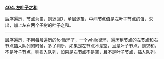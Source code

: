 #### [404. 左叶子之和](https://leetcode.cn/problems/sum-of-left-leaves/)

后序遍历，节点为空，则返回0，单层逻辑，中间节点值是左叶子节点的值，求出，加上左右两个子树的叶子之和。



---



层序遍历，不用每层遍历的for循环了，一个while循环，遍历到节点的左节点和右节点插入队列的时候，多了判断，如果是左节点不是空，且是叶子节点，则求和，不是叶子节点，则插入队列，如果是右节点不是空，且不是叶子节点，插入队列。